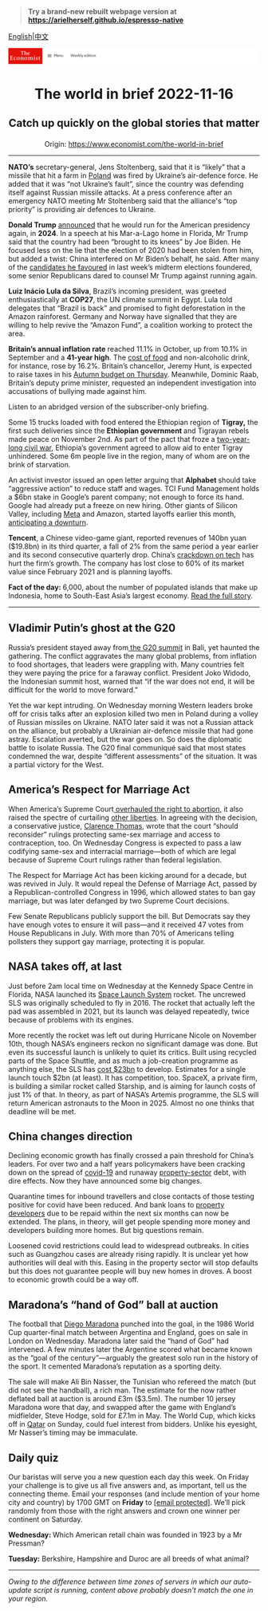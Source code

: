 > **Try a brand-new rebuilt webpage version at https://arielherself.github.io/espresso-native**

[English](https://github.com/arielherself/espresso/blob/main/README.md)|[中文](https://github-com.translate.goog/arielherself/espresso/blob/main/README.md?_x_tr_sl=en&_x_tr_tl=zh-CN&_x_tr_hl=zh-CN&_x_tr_pto=wapp)



![The Economist](menubar.png)

# <p align="center">The world in brief 2022-11-16</p>

## <p align="center">Catch up quickly on the global stories that matter</p>

<p align="center">Origin: <a href="https://www.economist.com/the-world-in-brief">https://www.economist.com/the-world-in-brief</a><hr>

<strong>NATO’s</strong> secretary-general, Jens Stoltenberg, said that it is “likely” that a missile that hit a farm in [Poland](https://www.economist.com/europe/poland-will-play-an-outsized-role-in-western-efforts-to-assist-ukraine/21808064) was fired by Ukraine’s air-defence force. He added that it was “not Ukraine’s fault”, since the country was defending itself against Russian missile attacks. At a press conference after an emergency NATO meeting Mr Stoltenberg said that the alliance&#x27;s “top priority” is providing air defences to Ukraine.

<strong>Donald Trump</strong> [announced](https://www.economist.com/united-states/2022/11/16/of-course-donald-trump-is-running-again) that he would run for the American presidency again, in <strong>2024</strong>. In a speech at his Mar-a-Lago home in Florida, Mr Trump said that the country had been “brought to its knees” by Joe Biden. He focused less on the lie that the election of 2020 had been stolen from him, but added a twist: China interfered on Mr Biden’s behalf, he said. After many of the [candidates he favoured](https://www.economist.com/united-states/2022/11/09/the-rise-of-ron-desanctimonious) in last week’s midterm elections foundered, some senior Republicans dared to counsel Mr Trump against running again.

<strong>Luiz Inácio Lula da Silva</strong>, Brazil’s incoming president, was greeted enthusiastically at <strong>COP27</strong>, the UN climate summit in Egypt. Lula told delegates that “Brazil is back” and promised to fight deforestation in the Amazon rainforest. Germany and Norway have signalled that they are willing to help revive the “Amazon Fund”, a coalition working to protect the area.

<strong>Britain’s annual inflation rate</strong> reached 11.1% in October, up from 10.1% in September and a <strong>41-year high</strong>. The [cost of food](https://www.economist.com/graphic-detail/2022/10/07/food-prices-are-outpacing-wider-inflation-across-most-of-the-world) and non-alcoholic drink, for instance, rose by 16.2%. Britain’s chancellor, Jeremy Hunt, is expected to raise taxes in his [Autumn budget on Thursday](https://www.economist.com/leaders/2022/11/10/the-best-ways-to-fix-britains-budget). Meanwhile, Dominic Raab, Britain’s deputy prime minister, requested an independent investigation into accusations of bullying made against him.

Listen to an abridged version of the subscriber-only briefing.

Some 15 trucks loaded with food entered the Ethiopian region of <strong>Tigray,</strong> the first such deliveries since the <strong>Ethiopian government </strong>and Tigrayan rebels made peace on November 2nd. As part of the pact that froze a [two-year-long civil war](https://www.economist.com/middle-east-and-africa/2022/11/04/a-peace-deal-highlights-the-pointlessness-of-ethiopias-war), Ethiopia’s government agreed to allow aid to enter Tigray unhindered. Some 6m people live in the region, many of whom are on the brink of starvation.

An activist investor issued an open letter arguing that <strong>Alphabet </strong>should take “aggressive action” to reduce staff and wages. TCI Fund Management holds a $6bn stake in Google’s parent company; not enough to force its hand. Google had already put a freeze on new hiring. Other giants of Silicon Valley, including [Meta](https://www.economist.com/business/2022/11/10/as-tech-lay-offs-spread-meta-sacks-11000-workers) and Amazon, started layoffs earlier this month, [anticipating a downturn](https://www.economist.com/business/2022/11/10/as-tech-lay-offs-spread-meta-sacks-11000-workers).

<strong>Tencent</strong>, a Chinese video-game giant, reported revenues of 140bn yuan ($19.8bn) in its third quarter, a fall of 2% from the same period a year earlier and its second consecutive quarterly drop. China’s [crackdown on tech](https://www.economist.com/business/can-chinese-big-tech-learn-to-love-big-brother/21809084) has hurt the firm’s growth. The company has lost close to 60% of its market value since February 2021 and is planning layoffs. 

<strong>Fact of the day: </strong>6,000, about the number of populated islands that make up Indonesia, home to South-East Asia’s largest economy. [Read the full story](https://www.economist.com/briefing/2022/11/14/indonesia-is-poised-for-a-boom-politics-permitting).

----------

## Vladimir Putin’s ghost at the G20

Russia’s president stayed away from[ the G20 summit](https://www.economist.com/asia/2022/11/13/the-dynamics-of-distrust-around-the-g20-summit) in Bali, yet haunted the gathering. The conflict aggravates the many global problems, from inflation to food shortages, that leaders were grappling with. Many countries felt they were paying the price for a faraway conflict. President Joko Widodo, the Indonesian summit host, warned that “if the war does not end, it will be difficult for the world to move forward.”

Yet the war kept intruding. On Wednesday morning Western leaders broke off for crisis talks after an explosion killed two men in Poland during a volley of Russian missiles on Ukraine. NATO later said it was not a Russian attack on the alliance, but probably a Ukrainian air-defence missile that had gone astray. Escalation averted, but the war goes on. So does the diplomatic battle to isolate Russia. The G20 final communiqué said that most states condemned the war, despite “different assessments” of the situation. It was a partial victory for the West.

## America’s Respect for Marriage Act

When America’s Supreme Court[ overhauled the right to abortion](https://www.economist.com/united-states/2022/06/24/the-supreme-court-erases-the-constitutional-right-to-abortion), it also raised the spectre of curtailing [other liberties](https://www.economist.com/the-economist-explains/2022/05/30/what-the-abolition-of-americas-right-to-abortion-could-mean-for-other-rights). In agreeing with the decision, a conservative justice, [Clarence Thomas](https://www.economist.com/the-economist-explains/2022/10/03/who-is-clarence-thomas), wrote that the court “should reconsider” rulings protecting same-sex marriage and access to contraception, too. On Wednesday Congress is expected to pass a law codifying same-sex and interracial marriage—both of which are legal because of Supreme Court rulings rather than federal legislation.

The Respect for Marriage Act has been kicking around for a decade, but was revived in July. It would repeal the Defense of Marriage Act, passed by a Republican-controlled Congress in 1996, which allowed states to ban gay marriage, but was later defanged by two Supreme Court decisions.

Few Senate Republicans publicly support the bill. But Democrats say they have enough votes to ensure it will pass—and it received 47 votes from House Republicans in July. With more than 70% of Americans telling pollsters they support gay marriage, protecting it is popular.

## NASA takes off, at last

Just before 2am local time on Wednesday at the Kennedy Space Centre in Florida, NASA launched its [Space Launch System](https://www.economist.com/science-and-technology/2022/08/24/nasas-space-launch-system-is-yesterdays-rocket) rocket. The uncrewed SLS was originally scheduled to fly in 2016. The rocket that actually left the pad was assembled in 2021, but its launch was delayed repeatedly, twice because of problems with its engines.

More recently the rocket was left out during Hurricane Nicole on November 10th, though NASA’s engineers reckon no significant damage was done. But even its successful launch is unlikely to quiet its critics. Built using recycled parts of the Space Shuttle, and as much a job-creation programme as anything else, the SLS has [cost $23bn](https://www.economist.com/leaders/2022/08/28/nasas-newest-rocket-is-a-colossal-waste-of-money) to develop. Estimates for a single launch touch $2bn (at least). It has competition, too. SpaceX, a private firm, is building a similar rocket called Starship, and is aiming for launch costs of just 1% of that. In theory, as part of NASA’s Artemis programme, the SLS will return American astronauts to the Moon in 2025. Almost no one thinks that deadline will be met.

## China changes direction

Declining economic growth has finally crossed a pain threshold for China’s leaders. For over two and a half years policymakers have been cracking down on the spread of [covid-19](https://www.economist.com/finance-and-economics/2022/11/09/financial-markets-bet-on-an-end-to-chinas-zero-covid-policy) and runaway [property-sector](https://www.economist.com/finance-and-economics/how-a-housing-downturn-could-wreck-chinas-growth-model/21805115) debt, with dire effects. Now they have announced some big changes.

Quarantine times for inbound travellers and close contacts of those testing positive for covid have been reduced. And bank loans to [property developers](https://www.economist.com/finance-and-economics/2022/11/14/a-radical-shift-in-chinas-property-and-pandemic-policies) due to be repaid within the next six months can now be extended. The plans, in theory, will get people spending more money and developers building more homes. But big questions remain. 

Loosened covid restrictions could lead to widespread outbreaks. In cities such as Guangzhou cases are already rising rapidly. It is unclear yet how authorities will deal with this. Easing in the property sector will stop defaults but this does not guarantee people will buy new homes in droves. A boost to economic growth could be a way off.

## Maradona’s “hand of God” ball at auction

The football that [Diego Maradona](https://www.economist.com/obituary/2020/12/03/diego-maradona-died-on-november-25th) punched into the goal, in the 1986 World Cup quarter-final match between Argentina and England, goes on sale in London on Wednesday. Maradona later said the “hand of God” had intervened. A few minutes later the Argentine scored what became known as the “goal of the century”—arguably the greatest solo run in the history of the sport. It cemented Maradona’s reputation as a sporting deity.

The sale will make Ali Bin Nasser, the Tunisian who refereed the match (but did not see the handball), a rich man. The estimate for the now rather deflated ball at auction is around £3m ($3.5m). The number 10 jersey Maradona wore that day, and swapped after the game with England’s midfielder, Steve Hodge, sold for £7.1m in May. The World Cup, which kicks off in [Qatar](https://www.economist.com/culture/2022/11/10/the-world-cup-is-tarnished-should-fans-enjoy-it-anyway) on Sunday, could fuel interest from bidders. Unlike his eyesight, Mr Nasser’s timing may be immaculate.

## Daily quiz

Our baristas will serve you a new question each day this week. On Friday your challenge is to give us all five answers and, as important, tell us the connecting theme. Email your responses (and include mention of your home city and country) by 1700 GMT on <strong>Friday</strong> to [<span class="__cf_email__" data-cfemail="306145594a754340425543435f7055535f5e5f5d5943441e535f5d">[email&#160;protected]</span>](https://mail.google.com/mail/?view=cm&amp;fs=1&amp;tf=1&amp;to=QuizEspresso@economist.com). We’ll pick randomly from those with the right answers and crown one winner per continent on Saturday.  
  
<strong>Wednesday: </strong>Which American retail chain was founded in 1923 by a Mr Pressman?  
  
<strong>Tuesday:</strong> Berkshire, Hampshire and Duroc are all breeds of what animal?

----------

*Owing to the difference between time zones of servers in which our auto-update script is running, content above probably doesn't match the one in your region.*
